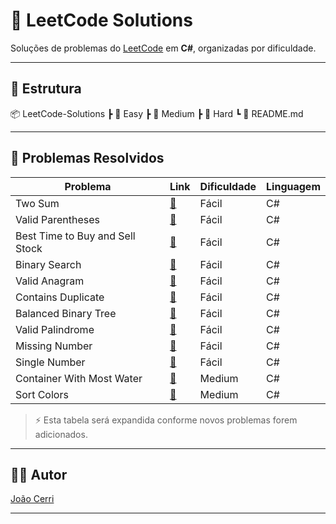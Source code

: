 # 📝 LeetCode Solutions

Soluções de problemas do [LeetCode](https://leetcode.com/joaocerri) em **C#**, organizadas por dificuldade.

---

## 📂 Estrutura

📦 LeetCode-Solutions
┣ 📂 Easy
┣ 📂 Medium
┣ 📂 Hard
┗ 📜 README.md

---

## 📌 Problemas Resolvidos

| Problema | Link | Dificuldade | Linguagem |
|----------|------|-------------|-----------|
| Two Sum | [🔗](https://leetcode.com/problems/two-sum/) | Fácil | C# |
| Valid Parentheses | [🔗](https://leetcode.com/problems/valid-parentheses/) | Fácil | C# |
| Best Time to Buy and Sell Stock | [🔗](https://leetcode.com/problems/best-time-to-buy-and-sell-stock/) | Fácil | C# |
| Binary Search | [🔗](https://leetcode.com/problems/binary-search/) | Fácil | C# |
| Valid Anagram | [🔗](https://leetcode.com/problems/valid-anagram/) | Fácil | C# |
| Contains Duplicate | [🔗](https://leetcode.com/problems/contains-duplicate/) | Fácil | C# |
| Balanced Binary Tree | [🔗](https://leetcode.com/problems/balanced-binary-tree/submissions/) | Fácil | C# |
| Valid Palindrome | [🔗](https://leetcode.com/problems/valid-palindrome/) | Fácil | C# |
| Missing Number | [🔗](https://leetcode.com/problems/missing-number/) | Fácil | C# |
| Single Number | [🔗](https://leetcode.com/problems/single-number/) | Fácil | C# |
| Container With Most Water | [🔗](https://leetcode.com/problems/container-with-most-water/) | Medium | C# |
| Sort Colors | [🔗](https://leetcode.com/problems/sort-colors) | Medium | C# |

> ⚡ Esta tabela será expandida conforme novos problemas forem adicionados.  


---

## 👨‍💻 Autor
[João Cerri](https://github.com/joaocerri)

---
